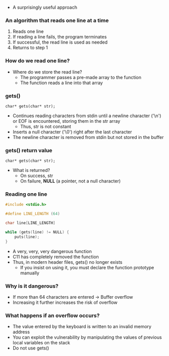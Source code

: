 - A surprisingly useful approach


### An algorithm that reads one line at a time
1. Reads one line
2. If reading a line fails, the program terminates
3. If successful, the read line is used as needed
4. Returns to step 1
 


### How do we read one line?
- Where do we store the read line?
    - The programmer passes a pre-made array to the function
    - The function reads a line into that array


  

### gets()
`char* gets(char* str);`
- Continues reading characters from stdin until a newline character ('\n') or EOF is encountered, storing them in the str array
    - Thus, str is not constant
- Inserts a null character ('\0') right after the last character
- The newline character is removed from stdin but not stored in the buffer
  


### gets() return value
`char* gets(char* str);`
- What is returned?
    - On success, str
    - On failure, **NULL** (a pointer, not a null character)


  


### Reading one line
```c
#include <stdio.h>

#define LINE_LENGTH (64)

char line[LINE_LENGTH]

while (gets(line) != NULL) {
    puts(line);
}
```
- A very, very, very dangerous function
- C11 has completely removed the function
- Thus, in modern header files, gets() no longer exists
    - If you insist on using it, you must declare the function prototype manually


  


### Why is it dangerous?
- If more than 64 characters are entered -> Buffer overflow
- Increasing it further increases the risk of overflow


  

### What happens if an overflow occurs?
- The value entered by the keyboard is written to an invalid memory address
- You can exploit the vulnerability by manipulating the values of previous local variables on the stack
- Do not use gets()